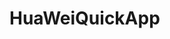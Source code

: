 # HuaWeiQuickApp
<!-- 开发者账号
oppo
账号：15522680758
密码：xiaoqikeji123!
邮箱：543208769@qq.com

华为
账号：15522680758
密码：29125536asd
邮箱：543208769@qq.com

荣耀
账号：543208769@qq.com
密码：xiaoqikeji123!
手机号：15522680758

VIVO
账号：xiaoqikeji
密码：xiaoqikeji123!
邮箱：543208769@qq.com

小米
账号：15522680758
密码：xiaoqikeji123!
邮箱：15522680758@163.com 
-->
